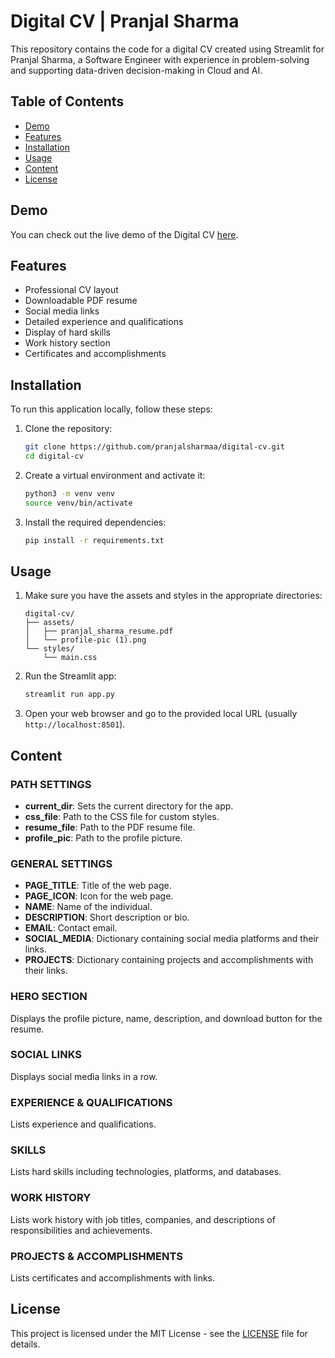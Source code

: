 # Digital CV | Pranjal Sharma

This repository contains the code for a digital CV created using Streamlit for Pranjal Sharma, a Software Engineer with experience in problem-solving and supporting data-driven decision-making in Cloud and AI.

## Table of Contents

- [Demo](#demo)
- [Features](#features)
- [Installation](#installation)
- [Usage](#usage)
- [Content](#content)
- [License](#license)

## Demo

You can check out the live demo of the Digital CV [here](https://digital-cv-dspb.onrender.com/).

## Features

- Professional CV layout
- Downloadable PDF resume
- Social media links
- Detailed experience and qualifications
- Display of hard skills
- Work history section
- Certificates and accomplishments

## Installation

To run this application locally, follow these steps:

1. Clone the repository:
    ```bash
    git clone https://github.com/pranjalsharmaa/digital-cv.git
    cd digital-cv
    ```

2. Create a virtual environment and activate it:
    ```bash
    python3 -m venv venv
    source venv/bin/activate
    ```

3. Install the required dependencies:
    ```bash
    pip install -r requirements.txt
    ```

## Usage

1. Make sure you have the assets and styles in the appropriate directories:
    ```
    digital-cv/
    ├── assets/
    │   ├── pranjal_sharma_resume.pdf
    │   └── profile-pic (1).png
    └── styles/
        └── main.css
    ```

2. Run the Streamlit app:
    ```bash
    streamlit run app.py
    ```

3. Open your web browser and go to the provided local URL (usually `http://localhost:8501`).

## Content

### PATH SETTINGS

- **current_dir**: Sets the current directory for the app.
- **css_file**: Path to the CSS file for custom styles.
- **resume_file**: Path to the PDF resume file.
- **profile_pic**: Path to the profile picture.

### GENERAL SETTINGS

- **PAGE_TITLE**: Title of the web page.
- **PAGE_ICON**: Icon for the web page.
- **NAME**: Name of the individual.
- **DESCRIPTION**: Short description or bio.
- **EMAIL**: Contact email.
- **SOCIAL_MEDIA**: Dictionary containing social media platforms and their links.
- **PROJECTS**: Dictionary containing projects and accomplishments with their links.

### HERO SECTION

Displays the profile picture, name, description, and download button for the resume.

### SOCIAL LINKS

Displays social media links in a row.

### EXPERIENCE & QUALIFICATIONS

Lists experience and qualifications.

### SKILLS

Lists hard skills including technologies, platforms, and databases.

### WORK HISTORY

Lists work history with job titles, companies, and descriptions of responsibilities and achievements.

### PROJECTS & ACCOMPLISHMENTS

Lists certificates and accomplishments with links.

## License

This project is licensed under the MIT License - see the [LICENSE](LICENSE) file for details.
